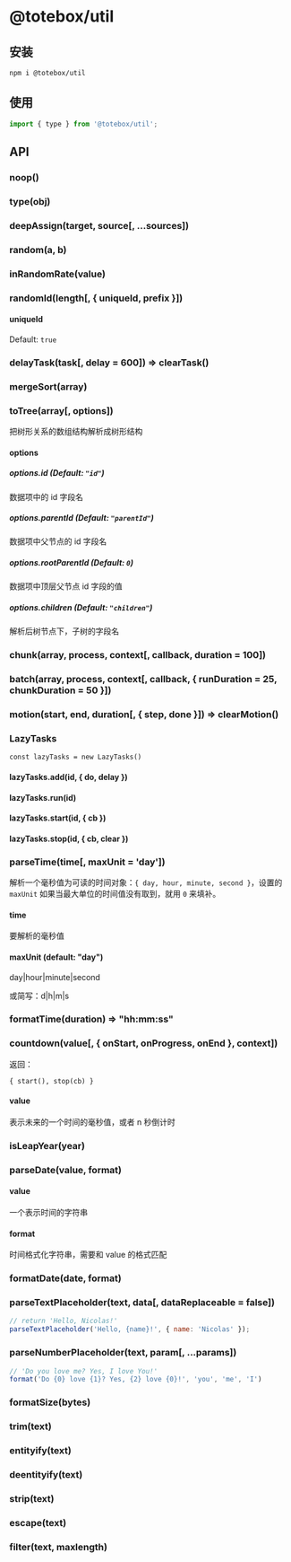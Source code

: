 # @totebox/util

## 安装

```
npm i @totebox/util
```

## 使用

```js
import { type } from '@totebox/util';
```

## API

### noop()

### type(obj)

### deepAssign(target, source[, ...sources])

### random(a, b)

### inRandomRate(value)

### randomId(length[, { uniqueId, prefix }])

#### uniqueId

Default: `true`

### delayTask(task[, delay = 600]) => clearTask()

### mergeSort(array)

### toTree(array[,  options])

把树形关系的数组结构解析成树形结构

#### options

##### options.id (Default: `"id"`)

数据项中的 id 字段名

##### options.parentId (Default: `"parentId"`)

数据项中父节点的 id 字段名

##### options.rootParentId (Default: `0`)

数据项中顶层父节点 id 字段的值

##### options.children (Default: `"children"`)

解析后树节点下，子树的字段名

### chunk(array, process, context[, callback, duration = 100])

### batch(array, process, context[, callback, { runDuration = 25, chunkDuration = 50 }])

### motion(start, end, duration[, { step, done }]) => clearMotion()

### LazyTasks

```
const lazyTasks = new LazyTasks()
```

#### lazyTasks.add(id, { do, delay })

#### lazyTasks.run(id)

#### lazyTasks.start(id, { cb })

#### lazyTasks.stop(id, { cb, clear })

### parseTime(time[, maxUnit = 'day'])

解析一个毫秒值为可读的时间对象：`{ day, hour, minute, second }`，设置的 `maxUnit` 如果当最大单位的时间值没有取到，就用 `0` 来填补。

#### time

要解析的毫秒值

#### maxUnit (default: "day")

day|hour|minute|second

或简写：d|h|m|s

### formatTime(duration) => "hh:mm:ss"

### countdown(value[, { onStart, onProgress, onEnd }, context])

返回：

`{ start(), stop(cb) }`

#### value

表示未来的一个时间的毫秒值，或者 n 秒倒计时

### isLeapYear(year)

### parseDate(value, format)

#### value

一个表示时间的字符串

#### format

时间格式化字符串，需要和 value 的格式匹配

### formatDate(date, format)

### parseTextPlaceholder(text, data[, dataReplaceable = false])

```js
// return 'Hello, Nicolas!'
parseTextPlaceholder('Hello, {name}!', { name: 'Nicolas' });
```

### parseNumberPlaceholder(text, param[, ...params])

```js
// 'Do you love me? Yes, I love You!'
format('Do {0} love {1}? Yes, {2} love {0}!', 'you', 'me', 'I')
```

### formatSize(bytes)

### trim(text)

### entityify(text)

### deentityify(text)

### strip(text)

### escape(text)

### filter(text, maxlength)